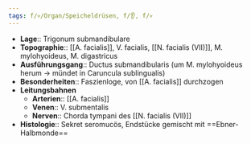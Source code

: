 ```yaml
---
tags: f/💀/Organ/Speicheldrüsen, f/👂, f/💀
---
```

- **Lage**:: Trigonum submandibulare
- **Topographie**:: [[A. facialis]], V. facialis, [[N. facialis (VII)]], M. mylohyoideus, M. digastricus
- **Ausführungsgang**:: Ductus submandibularis (um M. mylohyoideus herum → mündet in Caruncula sublingualis)
- **Besonderheiten**:: Faszienloge, von [[A. facialis]] durchzogen
- **Leitungsbahnen**
	- **Arterien**:: [[A. facialis]]
	- **Venen**:: V. submentalis
	- **Nerven**:: Chorda tympani des [[N. facialis (VII)]]
- **Histologie**:: Sekret seromucös, Endstücke gemischt mit ==Ebner-Halbmonde==